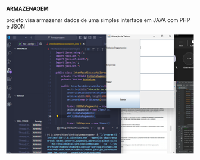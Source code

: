 **ARMAZENAGEM**

projeto visa armazenar dados de uma simples interface em JAVA com PHP e JSON

![interface](alocacaoValores.png)

